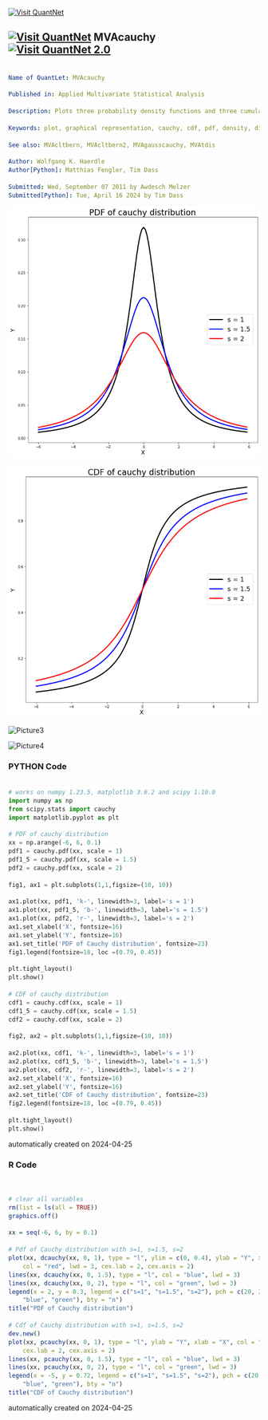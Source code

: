 [<img src="https://github.com/QuantLet/Styleguide-and-FAQ/blob/master/pictures/banner.png" width="1100" alt="Visit QuantNet">](http://quantlet.de/)

## [<img src="https://github.com/QuantLet/Styleguide-and-FAQ/blob/master/pictures/qloqo.png" alt="Visit QuantNet">](http://quantlet.de/) **MVAcauchy** [<img src="https://github.com/QuantLet/Styleguide-and-FAQ/blob/master/pictures/QN2.png" width="60" alt="Visit QuantNet 2.0">](http://quantlet.de/)

```yaml

Name of QuantLet: MVAcauchy

Published in: Applied Multivariate Statistical Analysis

Description: Plots three probability density functions and three cumulative density functions of the Cauchy distribution with m = 0 and different scale parameters (s=1, s=1.5, s=2).

Keywords: plot, graphical representation, cauchy, cdf, pdf, density, distribution

See also: MVAcltbern, MVAcltbern2, MVAgausscauchy, MVAtdis

Author: Wolfgang K. Haerdle
Author[Python]: Matthias Fengler, Tim Dass

Submitted: Wed, September 07 2011 by Awdesch Melzer
Submitted[Python]: Tue, April 16 2024 by Tim Dass

```

![Picture1](MVAcauchy01_python.png)

![Picture2](MVAcauchy02_python.png)

![Picture3](MVAcauchy_1-1.png)

![Picture4](MVAcauchy_2-1.png)

### PYTHON Code
```python

# works on numpy 1.23.5, matplotlib 3.6.2 and scipy 1.10.0
import numpy as np
from scipy.stats import cauchy
import matplotlib.pyplot as plt

# PDF of cauchy distribution
xx = np.arange(-6, 6, 0.1)
pdf1 = cauchy.pdf(xx, scale = 1)
pdf1_5 = cauchy.pdf(xx, scale = 1.5)
pdf2 = cauchy.pdf(xx, scale = 2)

fig1, ax1 = plt.subplots(1,1,figsize=(10, 10))

ax1.plot(xx, pdf1, 'k-', linewidth=3, label='s = 1')
ax1.plot(xx, pdf1_5, 'b-', linewidth=3, label='s = 1.5')
ax1.plot(xx, pdf2, 'r-', linewidth=3, label='s = 2')
ax1.set_xlabel('X', fontsize=16)
ax1.set_ylabel('Y', fontsize=16)
ax1.set_title('PDF of Cauchy distribution', fontsize=23)
fig1.legend(fontsize=18, loc =(0.79, 0.45))

plt.tight_layout()
plt.show()

# CDF of cauchy distribution
cdf1 = cauchy.cdf(xx, scale = 1)
cdf1_5 = cauchy.cdf(xx, scale = 1.5)
cdf2 = cauchy.cdf(xx, scale = 2)

fig2, ax2 = plt.subplots(1,1,figsize=(10, 10))

ax2.plot(xx, cdf1, 'k-', linewidth=3, label='s = 1')
ax2.plot(xx, cdf1_5, 'b-', linewidth=3, label='s = 1.5')
ax2.plot(xx, cdf2, 'r-', linewidth=3, label='s = 2')
ax2.set_xlabel('X', fontsize=16)
ax2.set_ylabel('Y', fontsize=16)
ax2.set_title('CDF of Cauchy distribution', fontsize=23)
fig2.legend(fontsize=18, loc =(0.79, 0.45))

plt.tight_layout()
plt.show()

```

automatically created on 2024-04-25

### R Code
```r


# clear all variables
rm(list = ls(all = TRUE))
graphics.off()

xx = seq(-6, 6, by = 0.1)

# Pdf of Cauchy distribution with s=1, s=1.5, s=2 
plot(xx, dcauchy(xx, 0, 1), type = "l", ylim = c(0, 0.4), ylab = "Y", xlab = "X", 
    col = "red", lwd = 3, cex.lab = 2, cex.axis = 2)  
lines(xx, dcauchy(xx, 0, 1.5), type = "l", col = "blue", lwd = 3) 
lines(xx, dcauchy(xx, 0, 2), type = "l", col = "green", lwd = 3)  
legend(x = 2, y = 0.3, legend = c("s=1", "s=1.5", "s=2"), pch = c(20, 20, 20), col = c("red", 
    "blue", "green"), bty = "n")
title("PDF of Cauchy distribution")

# Cdf of Cauchy distribution with s=1, s=1.5, s=2 
dev.new()
plot(xx, pcauchy(xx, 0, 1), type = "l", ylab = "Y", xlab = "X", col = "red", lwd = 3, 
    cex.lab = 2, cex.axis = 2)  
lines(xx, pcauchy(xx, 0, 1.5), type = "l", col = "blue", lwd = 3)
lines(xx, pcauchy(xx, 0, 2), type = "l", col = "green", lwd = 3)  
legend(x = -5, y = 0.72, legend = c("s=1", "s=1.5", "s=2"), pch = c(20, 20, 20), col = c("red", 
    "blue", "green"), bty = "n")
title("CDF of Cauchy distribution") 

```

automatically created on 2024-04-25